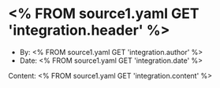 # <% FROM source1.yaml GET 'integration.header' %>

- By: <% FROM source1.yaml GET 'integration.author' %>
- Date: <% FROM source1.yaml GET 'integration.date' %>

Content:
<% FROM source1.yaml GET 'integration.content' %>
